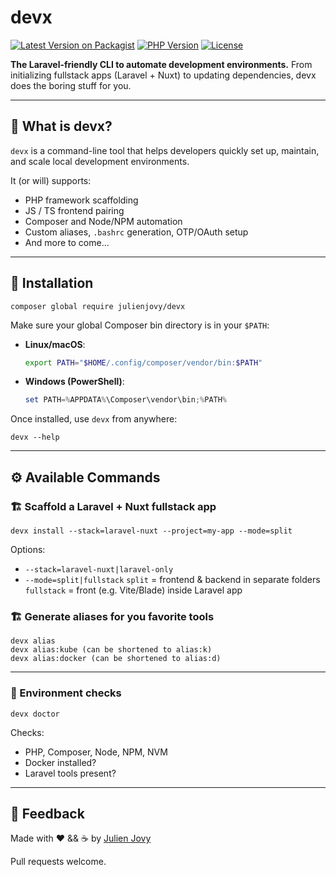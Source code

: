 # devx

[![Latest Version on Packagist](https://img.shields.io/packagist/v/julienjovy/devx.svg?style=flat-square)](https://packagist.org/packages/julienjovy/devx)
[![PHP Version](https://img.shields.io/badge/php-%5E8.3-blue?logo=php&style=flat-square)](https://www.php.net/)
[![License](https://img.shields.io/github/license/julienjovy/devx?style=flat-square)](LICENSE)

**The Laravel-friendly CLI to automate development environments.**
From initializing fullstack apps (Laravel + Nuxt) to updating dependencies, devx does the boring stuff for you.

---

## 🚀 What is devx?

`devx` is a command-line tool that helps developers quickly set up, maintain, and scale local development environments.

It (or will) supports:

- PHP framework scaffolding
- JS / TS frontend pairing
- Composer and Node/NPM automation
- Custom aliases, `.bashrc` generation, OTP/OAuth setup
- And more to come...

---

## 🧰 Installation

```
composer global require julienjovy/devx
```

Make sure your global Composer bin directory is in your `$PATH`:

- **Linux/macOS**:

  ```bash
  export PATH="$HOME/.config/composer/vendor/bin:$PATH"
  ```

- **Windows (PowerShell)**:
  ```powershell
  set PATH=%APPDATA%\Composer\vendor\bin;%PATH%
  ```

Once installed, use `devx` from anywhere:

```
devx --help
```

---

## ⚙️ Available Commands

### 🏗️ Scaffold a Laravel + Nuxt fullstack app

```
devx install --stack=laravel-nuxt --project=my-app --mode=split
```

Options:

- `--stack=laravel-nuxt|laravel-only`
- `--mode=split|fullstack`
  `split` = frontend & backend in separate folders
  `fullstack` = front (e.g. Vite/Blade) inside Laravel app

### 🏗️ Generate aliases for you favorite tools

```
devx alias
devx alias:kube (can be shortened to alias:k)
devx alias:docker (can be shortened to alias:d)
```

---

### 🧪 Environment checks

```
devx doctor
```

Checks:

- PHP, Composer, Node, NPM, NVM
- Docker installed?
- Laravel tools present?

---

<!-- ## 📦 Roadmap


--- -->

## 💬 Feedback

Made with ❤️ && ☕ by [Julien Jovy](https://github.com/julienjovy)

Pull requests welcome.
